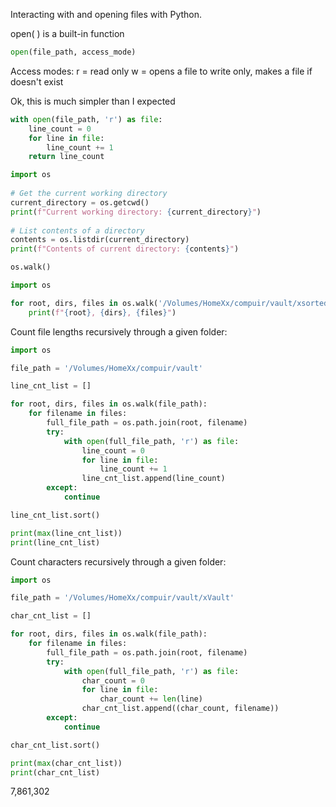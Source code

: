 Interacting with and opening files with Python.

open( ) is a built-in function
```python
open(file_path, access_mode)
```
Access modes: 
	   r = read only
		 w = opens a file to write only, makes a file if doesn't exist

Ok, this is much simpler than I expected

```python
with open(file_path, 'r') as file:
	line_count = 0
	for line in file:
		line_count += 1
	return line_count
```


```python
import os  
  
# Get the current working directory  
current_directory = os.getcwd()  
print(f"Current working directory: {current_directory}")  
  
# List contents of a directory  
contents = os.listdir(current_directory)  
print(f"Contents of current directory: {contents}")

os.walk()
```

```python
import os

for root, dirs, files in os.walk('/Volumes/HomeXx/compuir/vault/xsorted()/III SQL'):
	print(f"{root}, {dirs}, {files}")
```


Count file lengths recursively through a given folder:
```python
import os

file_path = '/Volumes/HomeXx/compuir/vault'

line_cnt_list = []

for root, dirs, files in os.walk(file_path):
	for filename in files:
		full_file_path = os.path.join(root, filename)
		try:
			with open(full_file_path, 'r') as file:
				line_count = 0
				for line in file:
					line_count += 1
				line_cnt_list.append(line_count)
		except:
			continue

line_cnt_list.sort()

print(max(line_cnt_list))
print(line_cnt_list)
```

Count characters recursively through a given folder:
```python
import os

file_path = '/Volumes/HomeXx/compuir/vault/xVault'

char_cnt_list = []

for root, dirs, files in os.walk(file_path):
	for filename in files:
		full_file_path = os.path.join(root, filename)
		try:
			with open(full_file_path, 'r') as file:
				char_count = 0
				for line in file:
					char_count += len(line)
				char_cnt_list.append((char_count, filename))
		except:
			continue

char_cnt_list.sort()

print(max(char_cnt_list))
print(char_cnt_list)
```

7,861,302